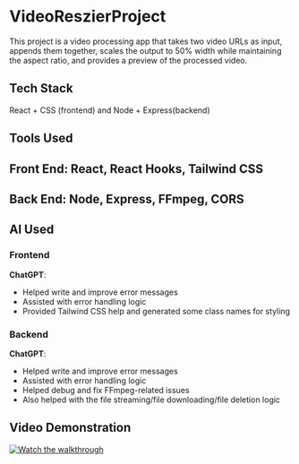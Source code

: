 # VideoReszierProject

This project is a video processing app that takes two video URLs as input, appends them together, scales the output to 50% width while maintaining the aspect ratio, and provides a preview of the processed video.

## Tech Stack
React + CSS (frontend) and Node + Express(backend)

## Tools Used
Front End:
React,
React Hooks,
Tailwind CSS
----
Back End:
Node,
Express,
FFmpeg,
CORS
---
## AI Used
### Frontend
**ChatGPT**:
- Helped write and improve error messages
- Assisted with error handling logic
- Provided Tailwind CSS help and generated some class names for styling

### Backend
**ChatGPT**:
- Helped write and improve error messages
- Assisted with error handling logic
- Helped debug and fix FFmpeg-related issues
- Also helped with the file streaming/file downloading/file deletion logic


## Video Demonstration


[![Watch the walkthrough](https://img.youtube.com/vi/_ex7dWKvZeA/0.jpg)](https://youtu.be/_ex7dWKvZeA)




